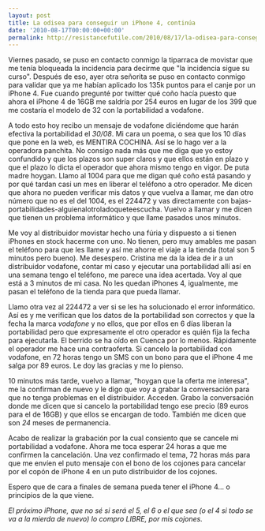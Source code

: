 ```yaml
---
layout: post
title: La odisea para conseguir un iPhone 4, continúa
date: '2010-08-17T00:00:00+00:00'
permalink: http://resistancefutile.com/2010/08/17/la-odisea-para-conseguir-un-iphone-4-continua/
---
```

Viernes pasado, se puso en contacto conmigo la tiparraca de movistar que me tenía bloqueada la incidencia para decirme que "la incidencia sigue su curso". Después de eso, ayer otra señorita se puso en contacto conmigo para validar que ya me habían aplicado los 135k puntos para el canje por un iPhone 4. Fue cuando pregunté por twitter qué coño hacía puesto que ahora el iPhone 4 de 16GB me saldría por 254 euros en lugar de los 399 que me costaría el modelo de 32 con la portabilidad a vodafone.

A todo esto hoy recibo un mensaje de vodafone diciéndome que harán efectiva la portabilidad el *30/08*. Mi cara un poema, o sea que los 10 días que pone en la web, es MENTIRA COCHINA. Así se lo hago ver a la operadora panchita. No consigo nada más que me diga que yo estoy confundido y que los plazos son super claros y que ellos están en plazo y que el plazo lo dicta el operador que ahora mismo tengo en vigor. De puta madre hoygan. Llamo al 1004 para que me digan qué coño está pasando y por qué tardan casi un mes en liberar el teléfono a otro operador. Me dicen que ahora no pueden verificar mis datos y que vuelva a llamar, me dan otro número que no es el del 1004, es el 224472 y vas directamente con bajas-portabilidades-alguienalotroladoqueteescucha. Vuelvo a llamar y me dicen que tienen un problema informático y que llame pasados unos minutos. 

Me voy al distribuidor movistar hecho una fúria y dispuesto a si tienen iPhones en stock hacerme con uno. No tienen, pero muy amables me pasan el teléfono para que les llame y así me ahorre el viaje a la tienda (total son 5 minutos pero bueno). Me desespero. Cristina me da la idea de ir a un distribuidor vodafone, contar mi caso y ejecutar una portabilidad allí así en una semana tengo el teléfono, me parece una idea acertada. Voy al que está a 3 minutos de mi casa. No les quedan iPhones 4, igualmente, me pasan el teléfono de la tienda para que pueda llamar. 

Llamo otra vez al 224472 a ver si se les ha solucionado el error informático. Así es y me verifican que los datos de la portabilidad son correctos y que la fecha la marca *vodafone* y no ellos, que por ellos en 6 días liberan la portabilidad pero que expresamente el otro operador es quién fija la fecha para ejecutarla. El berrido se ha oído en Cuenca por lo menos. Rápidamente el operador me hace una contraoferta. Si cancelo la portabilidad con vodafone, en 72 horas tengo un SMS con un bono para que el iPhone 4 me salga por 89 euros. Le doy las gracias y me lo pienso. 

10 minutos más tarde, vuelvo a llamar, "hoygan que la oferta me interesa", me la confirman de nuevo y le digo que voy a grabar la conversación para que no tenga problemas en el distribuidor. Acceden. Grabo la conversación donde me dicen que si cancelo la portabilidad tengo ese precio (89 euros para el de 16GB) y que ellos se encargan de todo. También me dicen que son *24* meses de permanencia.

Acabo de realizar la grabación por la cual consiento que se cancele mi portabilidad a vodafone. Ahora me toca esperar 24 horas a que me confirmen la cancelación. Una vez confirmado el tema, 72 horas más para que me envíen el puto mensaje con el bono de los cojones para cancelar por el copón de iPhone 4 en un puto distribuidor de los cojones.

Espero que de cara a finales de semana pueda tener el iPhone 4... o principios de la que viene.

*El próximo iPhone, que no sé si será el 5, el 6 o el que sea (o el 4 si todo se va a la mierda de nuevo) lo compro LIBRE, por mis cojones.*

